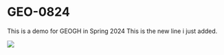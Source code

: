 # GEO-0824
This is a demo for GEOGH in Spring 2024
This is the new line i just added.


![](https://i.gifer.com/4j.gif)